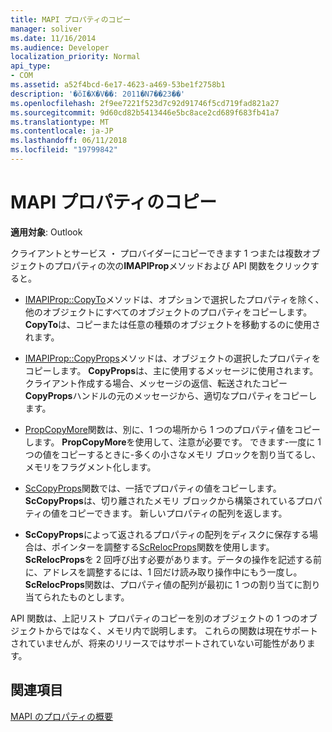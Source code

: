 ```yaml
---
title: MAPI プロパティのコピー
manager: soliver
ms.date: 11/16/2014
ms.audience: Developer
localization_priority: Normal
api_type:
- COM
ms.assetid: a52f4bcd-6e17-4623-a469-53be1f2758b1
description: '�ŏI�X�V��: 2011�N7��23��'
ms.openlocfilehash: 2f9ee7221f523d7c92d91746f5cd719fad821a27
ms.sourcegitcommit: 9d60cd82b5413446e5bc8ace2cd689f683fb41a7
ms.translationtype: MT
ms.contentlocale: ja-JP
ms.lasthandoff: 06/11/2018
ms.locfileid: "19799842"
---
```

# <a name="copying-mapi-properties"></a>MAPI プロパティのコピー

  
  
**適用対象**: Outlook 
  
クライアントとサービス ・ プロバイダーにコピーできます 1 つまたは複数オブジェクトのプロパティの次の**IMAPIProp**メソッドおよび API 関数をクリックすると。 
  
- [IMAPIProp::CopyTo](imapiprop-copyto.md)メソッドは、オプションで選択したプロパティを除く、他のオブジェクトにすべてのオブジェクトのプロパティをコピーします。 **CopyTo**は、コピーまたは任意の種類のオブジェクトを移動するのに使用されます。 
    
- [IMAPIProp::CopyProps](imapiprop-copyprops.md)メソッドは、オブジェクトの選択したプロパティをコピーします。 **CopyProps**は、主に使用するメッセージに使用されます。 クライアント作成する場合、メッセージの返信、転送されたコピー **CopyProps**ハンドルの元のメッセージから、適切なプロパティをコピーします。 
    
- [PropCopyMore](propcopymore.md)関数は、別に、1 つの場所から 1 つのプロパティ値をコピーします。 **PropCopyMore**を使用して、注意が必要です。 できます-一度に 1 つの値をコピーするときに-多くの小さなメモリ ブロックを割り当てるし、メモリをフラグメント化します。 
    
- [ScCopyProps](sccopyprops.md)関数では、一括でプロパティの値をコピーします。 **ScCopyProps**は、切り離されたメモリ ブロックから構築されているプロパティの値をコピーできます。 新しいプロパティの配列を返します。 
    
- **ScCopyProps**によって返されるプロパティの配列をディスクに保存する場合は、ポインターを調整する[ScRelocProps](screlocprops.md)関数を使用します。 **ScRelocProps**を 2 回呼び出す必要があります。データの操作を記述する前に、アドレスを調整するには、1 回だけ読み取り操作中にもう一度し。 **ScRelocProps**関数は、プロパティ値の配列が最初に 1 つの割り当てに割り当てられたものとします。 
    
API 関数は、上記リスト プロパティのコピーを別のオブジェクトの 1 つのオブジェクトからではなく、メモリ内で説明します。 これらの関数は現在サポートされていませんが、将来のリリースではサポートされていない可能性があります。
  
## <a name="see-also"></a>関連項目



[MAPI のプロパティの概要](mapi-property-overview.md)

